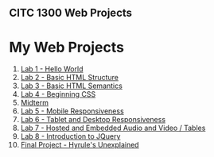 ## CITC 1300 Web Projects

<h1>My Web Projects</h1>

<ol>
<li><a href="./Lab1/index.html" target="_blank">Lab 1 - Hello World</a></li>
<li><a href="./Lab2/index.html" target="_blank">Lab 2 - Basic HTML Structure</a></li>
<li><a href="./Lab3/index.html" target="_blank">Lab 3 - Basic HTML Semantics</a></li>
<li><a href="./Lab4/index.html" target="_blank">Lab 4 - Beginning CSS</a></li>
<li><a href="./Midterm/index.html" target="_blank">Midterm</a></li>
<li><a href="./Lab5/index.html" target="_blank">Lab 5 - Mobile Responsiveness</a></li>
<li><a href="./Lab6/index.html" target="_blank">Lab 6 - Tablet and Desktop Responsiveness</a></li>
<li><a href="./Lab7/index.html" target="_blank">Lab 7 - Hosted and Embedded Audio and Video / Tables</a></li>
<li><a href="./Lab8/index.html" target="_blank">Lab 8 - Introduction to JQuery</a></li>
<li><a href="./Final/index.html" target="_blank">Final Project - Hyrule's Unexplained</a></li>
